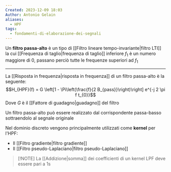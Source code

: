 ```yaml
---
Created: 2023-12-09 18:03
Author: Antonio Gelain
aliases:
  - HPF
tags:
  - fondamenti-di-elaborazione-dei-segnali
---
```


Un **filtro passa-alto** è un tipo di [[Filtro lineare tempo-invariante|filtro LTI]] la cui [[Frequenza di taglio|frequenza di taglio]] inferiore $f_{1}$ è un numero maggiore di 0, passano perciò tutte le frequenze superiori ad $f_{1}$

---

La [[Risposta in frequenza|risposta in frequenza]] di un filtro passa-alto è la seguente:
$$H_{HPF}(f) = G \left[1 - \Pi\left(\frac{f}{2 B_{pass}}\right)\right] e^{-j 2 \pi f t_{0}}$$
Dove $G$ è il [[Fattore di guadagno|guadagno]] del filtro

Un filtro passa-alto può essere realizzato dal corrispondente passa-basso sottraendolo al segnale originale

Nel dominio discreto vengono principalmente utilizzati come **kernel** per l'HPF:
- Il [[Filtro gradiente|filtro gradiente]]
- Il [[Filtro pseudo-Laplaciano|filtro pseudo-Laplaciano]]

>[!NOTE] La [[Addizione|somma]] dei coefficienti di un kernel LPF deve essere pari a 1s

